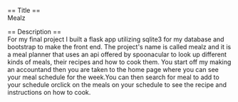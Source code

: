 == Title ==
<br>
Mealz

== Description ==
<br>
For my final project I built a flask app utilizing sqlite3 for my database and bootstrap to make the front end. The project's name is called 
mealz and it is a meal planner that uses an api offered by spoonacular to look up different kinds of meals, their recipes and how to cook them.
You start off my making an accountand then you are taken to the home page where you can see your meal schedule for the week.You can then 
search for meal to add to your schedule orclick on the meals on your schedule to see the recipe and instructions on how to cook.
